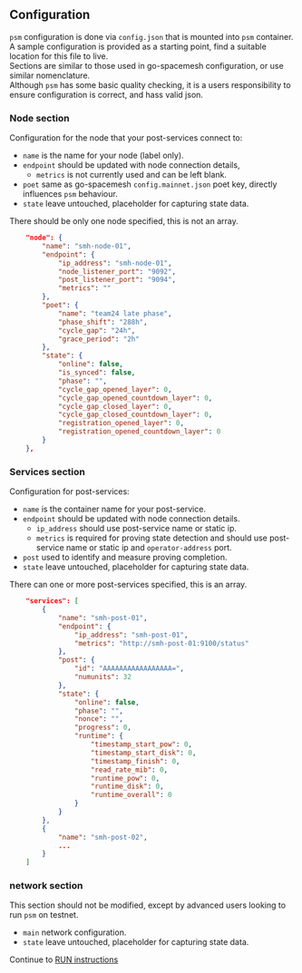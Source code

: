 ## Configuration
`psm` configuration is done via `config.json` that is mounted into `psm` container.
A sample configuration is provided as a starting point, find a suitable location for this file to live.  
Sections are similar to those used in go-spacemesh configuration, or use similar nomenclature.  
Although `psm` has some basic quality checking, it is a users responsibility to ensure configuration is correct, and hass valid json.

### Node section
Configuration for the node that your post-services connect to:
- `name` is the name for your node (label only).
- `endpoint` should be updated with node connection details,
  - `metrics` is not currently used and can be left blank.
- `poet` same as go-spacemesh `config.mainnet.json` poet key, directly influences `psm` behaviour.
- `state` leave untouched, placeholder for capturing state data.

There should be only one node specified, this is not an array.

```json
    "node": {
        "name": "smh-node-01",
        "endpoint": {
            "ip_address": "smh-node-01",
            "node_listener_port": "9092",
            "post_listener_port": "9094",
            "metrics": ""
        },
        "poet": {
            "name": "team24 late phase",
            "phase_shift": "288h",
            "cycle_gap": "24h",
            "grace_period": "2h"
        },
        "state": {
            "online": false,
            "is_synced": false,
            "phase": "",
            "cycle_gap_opened_layer": 0,
            "cycle_gap_opened_countdown_layer": 0,
            "cycle_gap_closed_layer": 0,
            "cycle_gap_closed_countdown_layer": 0,
            "registration_opened_layer": 0,
            "registration_opened_countdown_layer": 0
        }
    },
```

### Services section
Configuration for post-services:
- `name` is the container name for your post-service.
- `endpoint` should be updated with node connection details.
  - `ip_address` should use post-service name or static ip.
  - `metrics` is required for proving state detection and should use post-service name or static ip and `operator-address` port.
- `post` used to identify and measure proving completion.
- `state` leave untouched, placeholder for capturing state data.

There can one or more post-services specified, this is an array.

```json
    "services": [
        {
            "name": "smh-post-01",
            "endpoint": {
                "ip_address": "smh-post-01",
                "metrics": "http://smh-post-01:9100/status"
            },
            "post": {
                "id": "AAAAAAAAAAAAAAAAA=",
                "numunits": 32
            },
            "state": {
                "online": false,
                "phase": "",
                "nonce": "",
                "progress": 0,
                "runtime": { 
                    "timestamp_start_pow": 0,
                    "timestamp_start_disk": 0,
                    "timestamp_finish": 0,
                    "read_rate_mib": 0,
                    "runtime_pow": 0,
                    "runtime_disk": 0,
                    "runtime_overall": 0
                }
            }
        },
        {
            "name": "smh-post-02",
            ...
        }
    ]

```

### network section
This section should not be modified, except by advanced users looking to run `psm` on testnet.
- `main` network configuration.
- `state` leave untouched, placeholder for capturing state data.

Continue to [RUN instructions](RUN.md) 